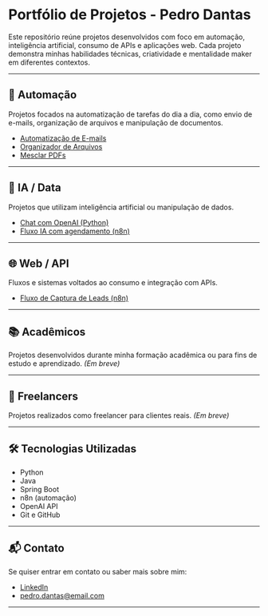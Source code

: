 # Portfólio de Projetos - Pedro Dantas

Este repositório reúne projetos desenvolvidos com foco em automação, inteligência artificial, consumo de APIs e aplicações web. Cada projeto demonstra minhas habilidades técnicas, criatividade e mentalidade maker em diferentes contextos.

---

## 🚀 Automação

Projetos focados na automatização de tarefas do dia a dia, como envio de e-mails, organização de arquivos e manipulação de documentos.

- [Automatização de E-mails](./AutomatizacaoEmails)
- [Organizador de Arquivos](./OrganizadorArquivos)
- [Mesclar PDFs](./MesclarPdfs)

---

## 🧠 IA / Data

Projetos que utilizam inteligência artificial ou manipulação de dados.

- [Chat com OpenAI (Python)](./chat_openai)
- [Fluxo IA com agendamento (n8n)](./Fluxo%20de%20atendimento%20AI%20com%20agendamento.json)

---

## 🌐 Web / API

Fluxos e sistemas voltados ao consumo e integração com APIs.

- [Fluxo de Captura de Leads (n8n)](./Fluxo%20de%20captura%20de%20leads%20Meta.json)

---

## 📚 Acadêmicos

Projetos desenvolvidos durante minha formação acadêmica ou para fins de estudo e aprendizado. *(Em breve)*

---

## 💼 Freelancers

Projetos realizados como freelancer para clientes reais. *(Em breve)*

---

## 🛠 Tecnologias Utilizadas

- Python
- Java
- Spring Boot
- n8n (automação)
- OpenAI API
- Git e GitHub

---

## 📬 Contato

Se quiser entrar em contato ou saber mais sobre mim:

- [LinkedIn](https://www.linkedin.com/in/seu-usuario/)
- pedro.dantas@email.com

---

